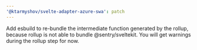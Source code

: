 ```yaml
---
'@ktarmyshov/svelte-adapter-azure-swa': patch
---
```


Add esbuild to re-bundle the intermediate function generated by the rollup, because rollup is not able to bundle @sentry/sveltekit. You will get warnings during the rollup step for now.
